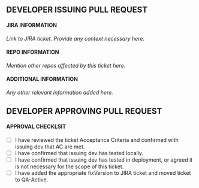 ## DEVELOPER ISSUING PULL REQUEST

#### JIRA INFORMATION
_Link to JIRA ticket. Provide any context necessary here._

#### REPO INFORMATION
_Mention other repos affected by this ticket here._

#### ADDITIONAL INFORMATION
_Any other relevant information added here._

## DEVELOPER APPROVING PULL REQUEST
#### APPROVAL CHECKLSIT
- [ ] I have reviewed the ticket Acceptance Criteria and confirmed with issuing dev that AC are met.
- [ ] I have confirmed that issuing dev has tested locally.
- [ ] I have confirmed that issuing dev has tested in deployment, or agreed it is not necessary for the scope of this ticket.
- [ ] I have added the appropriate fixVersion to JIRA ticket and moved ticket to QA-Active.
